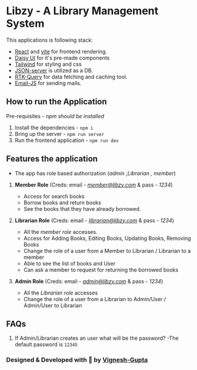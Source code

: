 # Libzy - A Library Management System

This applications is following stack:

- [React](https://react.dev/) and [vite](https://vitejs.dev/) for frontend rendering.
- [Daisy UI](https://daisyui.com/) for it's pre-made components
- [Tailwind](https://tailwindcss.com/) for styling and css
- [JSON-server](https://www.npmjs.com/package/json-server) is utilized as a DB.
- [RTK-Query](https://redux-toolkit.js.org/rtk-query/overview) for data fetching and caching tool.
- [Email-JS](https://www.emailjs.com/) for sending mails.

## How to run the Application

Pre-requisites - *npm should be installed*

1. Install the dependencies - `npm i`
2. Bring up the server - `npm run server`
3. Run the frontend application - `npm run dev`

## Features the application

- The app has role based authorization (*admin ,Librarian , member*)

1. **Member Role** (Creds: email - *<member@libzy.com>* & pass - *1234*)
    - Access for search books
    - Borrow books and return books
    - See the books that they have already borrowed.

2. **Librarian Role** (Creds: email - *<librarian@libzy.com>* & pass - *1234*)
    - All the *member role* accesses.
    - Access for Adding Books, Editing Books, Updating Books, Removing Books
    - Change the role of a user from a Member to Librarian / Librarian to a member
    - Able to see the list of books and User
    - Can ask a member to request for returning the borrowed books

3. **Admin Role** (Creds: email - *<admin@libzy.com>* & pass - *1234*)
    - All the *Librarian role* accesses
    - Change the role of a user from a Librarian to Admin/User / Admin/User to Librarian

## FAQs

1. If Admin/Librarian creates an user what will be the password?
    -The default password is `12345`


### Designed & Developed with 💛 by [Vignesh-Gupta](mailto:vignesh.gupta@hcl.com)
